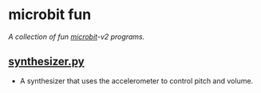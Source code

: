 # microbit fun

_A collection of fun [microbit](https://microbit.org/)-v2 programs._

## [synthesizer.py](synthesizer.py)

- A synthesizer that uses the accelerometer to control pitch and volume.
